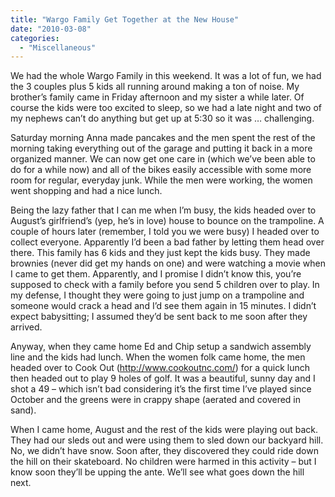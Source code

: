 ```yaml
---
title: "Wargo Family Get Together at the New House"
date: "2010-03-08"
categories: 
  - "Miscellaneous"
---
```


We had the whole Wargo Family in this weekend. It was a lot of fun, we had the 3 couples plus 5 kids all running around making a ton of noise. My brother’s family came in Friday afternoon and my sister a while later. Of course the kids were too excited to sleep, so we had a late night and two of my nephews can’t do anything but get up at 5:30 so it was … challenging.

Saturday morning Anna made pancakes and the men spent the rest of the morning taking everything out of the garage and putting it back in a more organized manner. We can now get one care in (which we’ve been able to do for a while now) and all of the bikes easily accessible with some more room for regular, everyday junk. While the men were working, the women went shopping and had a nice lunch.

Being the lazy father that I can me when I’m busy, the kids headed over to August’s girlfriend’s (yep, he’s in love) house to bounce on the trampoline. A couple of hours later (remember, I told you we were busy) I headed over to collect everyone. Apparently I’d been a bad father by letting them head over there. This family has 6 kids and they just kept the kids busy. They made brownies (never did get my hands on one) and were watching a movie when I came to get them. Apparently, and I promise I didn’t know this, you’re supposed to check with a family before you send 5 children over to play. In my defense, I thought they were going to just jump on a trampoline and someone would crack a head and I’d see them again in 15 minutes. I didn’t expect babysitting; I assumed they’d be sent back to me soon after they arrived.

Anyway, when they came home Ed and Chip setup a sandwich assembly line and the kids had lunch. When the women folk came home, the men headed over to Cook Out (http://www.cookoutnc.com/) for a quick lunch then headed out to play 9 holes of golf. It was a beautiful, sunny day and I shot a 49 – which isn’t bad considering it’s the first time I’ve played since October and the greens were in crappy shape (aerated and covered in sand).

When I came home, August and the rest of the kids were playing out back. They had our sleds out and were using them to sled down our backyard hill. No, we didn’t have snow. Soon after, they discovered they could ride down the hill on their skateboard. No children were harmed in this activity – but I know soon they’ll be upping the ante. We’ll see what goes down the hill next.
